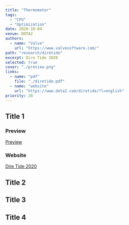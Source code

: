 ```yaml
---
title: "Thermometer"
tags:
  - "CPU"
  - "Optimization"
date: 2020-10-04
venue: DOTA2
authors:
  - name: "Valve"
    url: "https://www.valvesoftware.com/"
path: "research/diretide"
excerpt: Dire Tide 2020
selected: true
cover: "./preview.png"
links:
  - name: "pdf"
    file: "./diretide.pdf"
  - name: "website"
    url: "https://www.dota2.com/diretide/?l=english"
priority: 20
---
```


## Title 1

### Preview

[Preview](./preview.png)

### Website

[Dire Tide 2020](https://www.dota2.com/diretide/?l=english)

## Title 2

## Title 3

## Title 4
